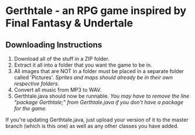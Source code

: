 # Gerthtale - an RPG game inspired by Final Fantasy & Undertale

Downloading Instructions
-------------
1. Download all of the stuff in a ZIP folder.
2. Extract it all into a folder that you want the game to be in.
3. All images that are NOT in a folder must be placed in a separate folder called 'Pictures'.
*Sprites and maps should already be in their own respective folders.*
4. Convert all music from MP3 to WAV.
5. Gerthtale.java should now be runnable.
*You may have to remove the line "package Gerthtale;" from Gerthtale.java if you don't
have a package for the game.*
       
If you're updating Gerthtale.java, just upload your version of it to the master branch (which is this one) 
as well as any other classes you have added.
